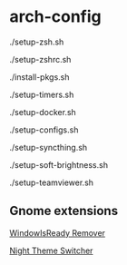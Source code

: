 # arch-config

./setup-zsh.sh

./setup-zshrc.sh

./install-pkgs.sh

./setup-timers.sh

./setup-docker.sh

./setup-configs.sh

./setup-syncthing.sh

./setup-soft-brightness.sh

./setup-teamviewer.sh

## Gnome extensions

[WindowIsReady Remover](https://github.com/nunofarruca/WindowIsReady_Remover)

[Night Theme Switcher](https://extensions.gnome.org/extension/2236/night-theme-switcher/)
